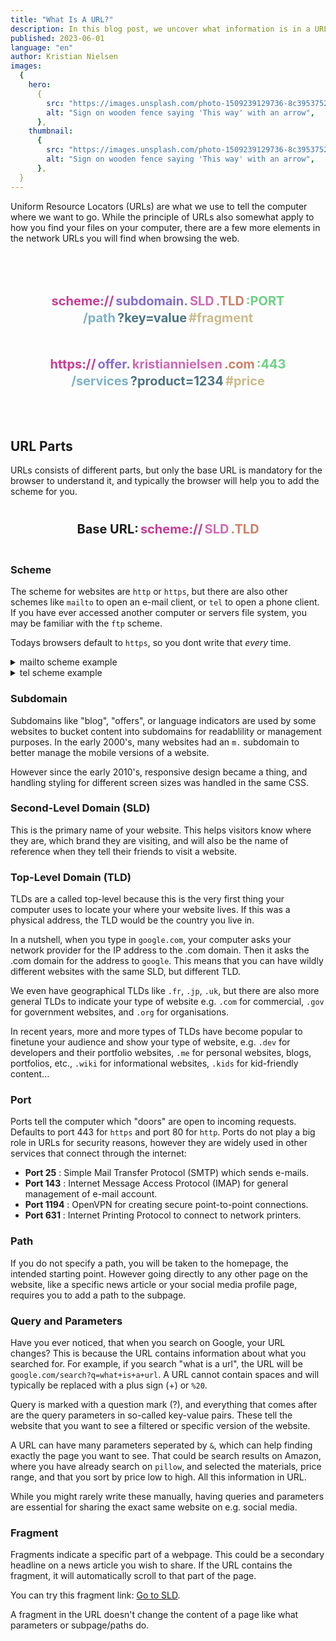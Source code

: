 ```yaml
---
title: "What Is A URL?"
description: In this blog post, we uncover what information is in a URL, making it easier for you to understand where a link is taking you before you click it.
published: 2023-06-01
language: "en"
author: Kristian Nielsen
images:
  {
    hero:
      {
        src: "https://images.unsplash.com/photo-1509239129736-8c395375220d?ixlib=rb-4.0.3&ixid=M3wxMjA3fDB8MHxwaG90by1wYWdlfHx8fGVufDB8fHx8fA%3D%3D&auto=format&fit=crop&w=1740&q=12",
        alt: "Sign on wooden fence saying 'This way' with an arrow",
      },
    thumbnail:
      {
        src: "https://images.unsplash.com/photo-1509239129736-8c395375220d?ixlib=rb-4.0.3&ixid=M3wxMjA3fDB8MHxwaG90by1wYWdlfHx8fGVufDB8fHx8fA%3D%3D&auto=format&fit=crop&w=1740&q=12",
        alt: "Sign on wooden fence saying 'This way' with an arrow",
      },
  }
---
```


Uniform Resource Locators (URLs) are what we use to tell the computer where we want to go. While the principle of URLs also somewhat apply to how you find your files on your computer, there are a few more elements in the network URLs you will find when browsing the web.

<div style="display: grid; gap: 10px; margin: 60px; font-size: 20px; font-weight: 700; max-width: 100%;">
  <p style="display: flex; justify-content: center; align-self: center; gap: 3px; flex-wrap: wrap;">
    <a href="#scheme" style="color:#c93b93; text-decoration: none;">scheme://</a>
    <a href="#subdomain" style="color:#856dd0; text-decoration: none;">subdomain.</a>
    <a href="#second-level-domain-sld" style="color:#ce69b5; text-decoration: none;">SLD</a>
    <a href="#top-level-domain-tld" style="color:#cd7f65; text-decoration: none;">.TLD</a>
    <a href="#port" style="color:#6dd085; text-decoration: none;">:PORT</a>
    <a href="#path" style="color:#7db3c5; text-decoration: none;">/path</a>
    <a href="#query-and-parameters" style="color:#4e7683; text-decoration: none;">?key=value</a>
    <a href="#fragment" style="color:#cbbb8b; text-decoration: none;">#fragment</a>
  </p>
  <p style="display: flex; justify-content: center; align-self: center; gap: 3px; flex-wrap: wrap;">
    <a href="#scheme" style="color:#c93b93; text-decoration: none;">https://</a>
    <a href="#subdomain" style="color:#856dd0; text-decoration: none;">offer.</a>
    <a href="#second-level-domain-sld" style="color:#ce69b5; text-decoration: none;">kristiannielsen</a>
    <a href="#top-level-domain-tld" style="color:#cd7f65; text-decoration: none;">.com</a>
    <a href="#port" style="color:#6dd085; text-decoration: none;">:443</a>
    <a href="#path" style="color:#7db3c5; text-decoration: none;">/services</a>
    <a href="#query-and-parameters" style="color:#4e7683; text-decoration: none;">?product=1234</a>
    <a href="#fragment" style="color:#cbbb8b; text-decoration: none;">#price</a>
  </p>
</div>

## URL Parts

URLs consists of different parts, but only the base URL is mandatory for the browser to understand it, and typically the browser will help you to add the scheme for you.

<div style="display: grid; gap: 10px; margin: 20px; font-size: 20px; font-weight: 700; max-width: 100%;">
  <p style="display: flex; justify-content: center; align-self: center; gap: 3px; flex-wrap: wrap;">
    Base URL: 
    <a href="#scheme" style="color:#c93b93; text-decoration: none;">scheme://</a>
    <a href="#second-level-domain-sld" style="color:#ce69b5; text-decoration: none;">SLD</a>
    <a href="#top-level-domain-tld" style="color:#cd7f65; text-decoration: none;">.TLD</a>
    </p>
</div>

### Scheme

The scheme for websites are `http` or `https`, but there are also other schemes like `mailto` to open an e-mail client, or `tel` to open a phone client. If you have ever accessed another computer or servers file system, you may be familiar with the `ftp` scheme.

Todays browsers default to `https`, so you dont write that _every_ time.

<details><summary>mailto scheme example</summary><a href="mailto:myname@gmail.com">mailto:myname@gmail.com</a></details>
<details><summary>tel scheme example</summary><a href="tel:+1 123456789">tel:+1 123456789</a></details>

### Subdomain

Subdomains like "blog", "offers", or language indicators are used by some websites to bucket content into subdomains for readablility or management purposes. In the early 2000's, many websites had an `m.` subdomain to better manage the mobile versions of a website.

However since the early 2010's, responsive design became a thing, and handling styling for different screen sizes was handled in the same CSS.

### Second-Level Domain (SLD)

This is the primary name of your website. This helps visitors know where they are, which brand they are visiting, and will also be the name of reference when they tell their friends to visit a website.

### Top-Level Domain (TLD)

TLDs are a called top-level because this is the very first thing your computer uses to locate your where your website lives. If this was a physical address, the TLD would be the country you live in.

In a nutshell, when you type in `google.com`, your computer asks your network provider for the IP address to the .com domain. Then it asks the .com domain for the address to `google`. This means that you can have wildly different websites with the same SLD, but different TLD.

We even have geographical TLDs like `.fr`, `.jp`, `.uk`, but there are also more general TLDs to indicate your type of website e.g. `.com` for commercial, `.gov` for government websites, and `.org` for organisations.

In recent years, more and more types of TLDs have become popular to finetune your audience and show your type of website, e.g. `.dev` for developers and their portfolio websites, `.me` for personal websites, blogs, portfolios, etc., `.wiki` for informational websites, `.kids` for kid-friendly content...

### Port

Ports tell the computer which "doors" are open to incoming requests. Defaults to port 443 for `https` and port 80 for `http`.
Ports do not play a big role in URLs for security reasons, however they are widely used in other services that connect through the internet:

- **Port 25** : Simple Mail Transfer Protocol (SMTP) which sends e-mails.
- **Port 143** : Internet Message Access Protocol (IMAP) for general management of e-mail account.
- **Port 1194** : OpenVPN for creating secure point-to-point connections.
- **Port 631** : Internet Printing Protocol to connect to network printers.

### Path

If you do not specify a path, you will be taken to the homepage, the intended starting point. However going directly to any other page on the website, like a specific news article or your social media profile page, requires you to add a path to the subpage.

### Query and Parameters

Have you ever noticed, that when you search on Google, your URL changes?
This is because the URL contains information about what you searched for. For example, if you search "what is a url", the URL will be `google.com/search?q=what+is+a+url`. A URL cannot contain spaces and will typically be replaced with a plus sign (+) or `%20`.

Query is marked with a question mark (?), and everything that comes after are the query parameters in so-called key-value pairs. These tell the website that you want to see a filtered or specific version of the website.

A URL can have many parameters seperated by `&`, which can help finding exactly the page you want to see. That could be search results on Amazon, where you have already search on `pillow`, and selected the materials, price range, and that you sort by price low to high. All this information in URL.

While you might rarely write these manually, having queries and parameters are essential for sharing the exact same website on e.g. social media.

### Fragment

Fragments indicate a specific part of a webpage. This could be a secondary headline on a news article you wish to share. If the URL contains the fragment, it will automatically scroll to that part of the page.

You can try this fragment link: <a href="#second-level-domain-sld">Go to SLD</a>.

A fragment in the URL doesn't change the content of a page like what parameters or subpage/paths do.

<div id="conclusion" style="aria-hidden: true; display:hidden;"></div>
